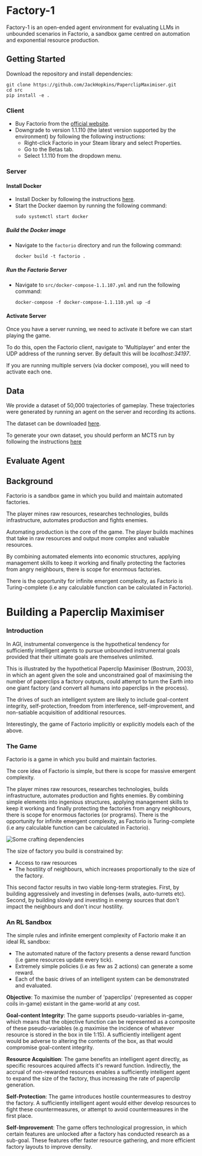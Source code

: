 # Factory-1

Factory-1 is an open-ended agent environment for evaluating LLMs in unbounded scenarios in Factorio, a sandbox game centred on automation and exponential resource production.


## Getting Started

Download the repository and install dependencies:

```
git clone https://github.com/JackHopkins/PaperclipMaximiser.git
cd src
pip install -e .
```

### Client

- Buy Factorio from the [official website](https://www.factorio.com/).
- Downgrade to version 1.1.110 (the latest version supported by the environment) by following the following instructions:
    - Right-click Factorio in your Steam library and select Properties.
    - Go to the Betas tab.
    - Select 1.1.110 from the dropdown menu.

### Server

#### Install Docker

- Install Docker by following the instructions [here](https://docs.docker.com/get-docker/).
- Start the Docker daemon by running the following command:
    ```
    sudo systemctl start docker
    ```

##### Build the Docker image
- Navigate to the `factorio` directory and run the following command:
    ```
    docker build -t factorio .
    ```

##### Run the Factorio Server

- Navigate to `src/docker-compose-1.1.107.yml` and run the following command:
    ```
    docker-compose -f docker-compose-1.1.110.yml up -d
    ```
  
#### Activate Server

Once you have a server running, we need to activate it before we can start playing the game. 

To do this, open the Factorio client, navigate to 'Multiplayer' and enter the UDP address of the running server. By default this will be _localhost:34197_.

If you are running multiple servers (via docker compose), you will need to activate each one.

## Data

We provide a dataset of 50,000 trajectories of gameplay. These trajectories were generated by running an agent on the server and recording its actions.

The dataset can be downloaded [here]().

To generate your own dataset, you should perform an MCTS run by following the instructions [here](environment/src/datasetgen/mcts/readme.md)


## Evaluate Agent

## Background

Factorio is a sandbox game in which you build and maintain automated factories.

The player mines raw resources, researches technologies, builds infrastructure, automates production and fights enemies.

Automating production is the core of the game. The player builds machines that take in raw resources and output more complex and valuable resources.

By combining automated elements into economic structures, applying management skills to keep it working and finally protecting the factories from angry neighbours, there is scope for enormous factories.

There is the opportunity for infinite emergent complexity, as Factorio is Turing-complete (i.e any calculable function can be calculated in Factorio).


# Building a Paperclip Maximiser

### Introduction

In AGI, instrumental convergence is the hypothetical tendency for sufficiently intelligent agents to pursue unbounded instrumental goals provided that their ultimate goals are themselves unlimited.

This is illustrated by the hypothetical Paperclip Maximiser (Bostrum, 2003), in which an agent given the sole and unconstrained goal of maximising the number of paperclips a factory outputs, could attempt to turn the Earth into one giant factory (and convert all humans into paperclips in the process).

The drives of such an intelligent system are likely to include goal-content integrity, self-protection, freedom from interference, self-improvement, and non-satiable acquisition of additional resources.

Interestingly, the game of Factorio implicitly or explicitly models each of the above.

### The Game

Factorio is a game in which you build and maintain factories.

The core idea of Factorio is simple, but there is scope for massive emergent complexity. 

The player mines raw resources, researches technologies, builds infrastructure, automates production and fights enemies. By combining simple elements into ingenious structures, applying management skills to keep it working and finally protecting the factories from angry neighbours, there is scope for enormous factories (or programs). There is the opportunity for infinite emergent complexity, as Factorio is Turing-complete (i.e any calculable function can be calculated in Factorio).

![Some crafting dependencies](https://community.wolfram.com//c/portal/getImageAttachment?filename=Factorio_All.png&userId=73716)

The size of factory you build is constrained by:
- Access to raw resources
- The hostility of neighbours, which increases proportionally to the size of the factory.

This second factor results in two viable long-term strategies. First, by building aggressively and investing in defenses (walls, auto-turrets etc). Second, by building slowly and investing in energy sources that don't impact the neighbours and don't incur hostility.

### An RL Sandbox

The simple rules and infinite emergent complexity of Factorio make it an ideal RL sandbox:
- The automated nature of the factory presents a dense reward function (i.e game resources update every tick).
- Extremely simple policies (i.e as few as 2 actions) can generate a some reward.
- Each of the basic drives of an intelligent system can be demonstrated and evaluated. 


**Objective**: To maximise the number of 'paperclips' (represented as copper coils in-game) existant in the game-world at any cost.

**Goal-content Integrity**: The game supports pseudo-variables in-game, which means that the objective function can be represented as a composite of these pseudo-variables (e.g maximise the incidence of whatever resource is stored in the box in tile 1:15). A sufficiently intelligent agent would be adverse to altering the contents of the box, as that would compromise goal-content integrity.

**Resource Acquisition**: The game benefits an intelligent agent directly, as specific resources acquired affects it's reward function. Indirectly, the accrual of non-rewarded resources enables a sufficiently intelligent agent to expand the size of the factory, thus increasing the rate of paperclip generation.

**Self-Protection**: The game introduces hostile countermeasures to destroy the factory. A sufficiently intelligent agent would either develop resources to fight these countermeasures, or attempt to avoid countermeasures in the first place.

**Self-Improvement**: The game offers technological progression, in which certain features are unlocked after a factory has conducted research as a sub-goal. These features offer faster resource gathering, and more efficient factory layouts to improve density.
